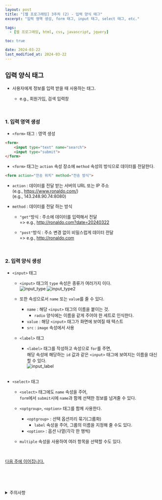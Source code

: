 ```yaml
---
layout: post
title: "[웹 프로그래밍] 3주차 (2) - 입력 양식 태그"
excerpt: "입력 영역 생성, form 태그, input 태그, select 태그, etc."

tags:
  - [웹 프로그래밍, html, css, javascript, jquery]

toc: true

date: 2024-03-22
last_modified_at: 2024-03-22
---
```

## 입력 양식 태그
- 사용자에게 정보를 입력 받을 때 사용하는 태그.

  - e.g., 회원가입, 검색 입력창

<br>

### 1. 입력 영역 생성
- `<form>` 태그 : 영역 생성

```html
<form>
    <input type="text" name="search">
    <input type="submit">
</form>
```

- `<form>` 태그는 `action` 속성 장소에 `method` 속성의 방식으로 데이터를 전달한다.

```html
<form action="전송 위치" method="전송 방식">
```

- `action` : 데이터를 전달 받는 서버의 URL 또는 IP 주소  
  (e.g., https://www.ronaldo.com/)  
  (e.g., 143.248.90.74:8080)

- `method` : 데이터를 전달 하는 방식
  - `"get"`방식 : 주소에 데이터를 입력해서 전달  
    => e.g., http://ronaldo.com?date=20240322
  - `"post"`방식 : 주소 변경 없이 비밀스럽게 데이터 전달  
    => e.g., http://ronaldo.com

    <br>

### 2. 입력 양식 생성
- `<input>` 태그

  - `<input>` 태그의 `type` 속성은 종류가 여러가지 이다.  
  ![input_type][def]
  ![input_type2][def2]

  - 또한 속성으로서 `name` 또는 `value`를 줄 수 있다.  
    - `name` : 해당 `<input>` 태그의 이름을 붙이는 것.  
      - `radio` 양식에는 이름을 같게 주어야 한 세트로 인식한다.  
    - `value` : 해당 `<input>` 태그가 화면에 보여질 때 텍스트
    - `src` : `image` 속성에서 사용

  - `<label>` 태그
    - `<label>` 태그를 작성하고 속성으로 `for`를 주면,  
    해당 속성에 해당하는 `id` 값과 같은 `<input>` 태그에 보여지는 이름을 대신할 수 있다.  
    ![input_label][def3]

    <br>

- `<select>` 태그
  - `<select>` 태그에도 `name` 속성을 주어,  
  `form`에서 `submit`시에 `name`과 함께 선택한 정보를 넘겨줄 수 있다.  
  - `<optgroup>`, `<option>` 태그를 함께 사용한다.
    - `<optgroup>` : 선택 옵션끼리 묶기(그룹화)
      - `label` 속성을 주어, 그룹의 이름을 지정해 줄 수도 있다.
    - `<option>` : 옵션 나열(각각 한 행씩)

  - `multiple` 속성을 사용하여 여러 항목을 선택할 수도 있다.  

  <br>

[다음 주에 이어집니다.](https://orbit3230.github.io/2024/03/26/WP_week4/)

<br>
<br>
<br>
<br>
<details>
<summary>주의사항</summary>
<div markdown="1">

이 포스팅은 강원대학교 김아욱 교수님의 웹 프로그래밍 수업을 들으며 내용을 정리 한 것입니다.  
수업 내용에 대한 저작권은 교수님께 있으니,  
다른 곳으로의 무분별한 내용 복사를 자제해 주세요.

</div>
</details> 

[def]: https://i.imgur.com/rQviXYK.png
[def2]: https://i.imgur.com/EVdutzS.png
[def3]: https://i.imgur.com/BxCSL4c.png